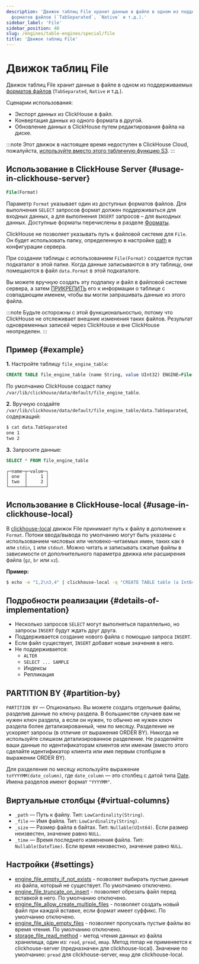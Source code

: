 ```yaml
---
description: 'Движок таблиц File хранит данные в файле в одном из поддерживаемых
  форматов файлов (`TabSeparated`, `Native` и т.д.).'
sidebar_label: 'File'
sidebar_position: 40
slug: /engines/table-engines/special/file
title: 'Движок таблиц File'
---
```



# Движок таблиц File

Движок таблиц File хранит данные в файле в одном из поддерживаемых [форматов файлов](/interfaces/formats#formats-overview) (`TabSeparated`, `Native` и т.д.).

Сценарии использования:

- Экспорт данных из ClickHouse в файл.
- Конвертация данных из одного формата в другой.
- Обновление данных в ClickHouse путем редактирования файла на диске.

:::note
Этот движок в настоящее время недоступен в ClickHouse Cloud, пожалуйста, [используйте вместо этого табличную функцию S3](/sql-reference/table-functions/s3.md).
:::

## Использование в ClickHouse Server {#usage-in-clickhouse-server}

```sql
File(Format)
```

Параметр `Format` указывает один из доступных форматов файлов. Для выполнения
`SELECT` запросов формат должен поддерживаться для входных данных, а для выполнения
`INSERT` запросов – для выходных данных. Доступные форматы перечислены в разделе
[Форматы](/interfaces/formats#formats-overview).

ClickHouse не позволяет указывать путь к файловой системе для `File`. Он будет использовать папку, определенную в настройке [path](../../../operations/server-configuration-parameters/settings.md) в конфигурации сервера.

При создании таблицы с использованием `File(Format)` создается пустая подкаталог в этой папке. Когда данные записываются в эту таблицу, они помещаются в файл `data.Format` в этой подкаталоге.

Вы можете вручную создать эту подпапку и файл в файловой системе сервера, а затем [ПРИКРЕПИТЬ](../../../sql-reference/statements/attach.md) его к информации о таблице с совпадающим именем, чтобы вы могли запрашивать данные из этого файла.

:::note
Будьте осторожны с этой функциональностью, потому что ClickHouse не отслеживает внешние изменения таких файлов. Результат одновременных записей через ClickHouse и вне ClickHouse неопределен.
:::

## Пример {#example}

**1.** Настройте таблицу `file_engine_table`:

```sql
CREATE TABLE file_engine_table (name String, value UInt32) ENGINE=File(TabSeparated)
```

По умолчанию ClickHouse создаст папку `/var/lib/clickhouse/data/default/file_engine_table`.

**2.** Вручную создайте `/var/lib/clickhouse/data/default/file_engine_table/data.TabSeparated`, содержащий:

```bash
$ cat data.TabSeparated
one 1
two 2
```

**3.** Запросите данные:

```sql
SELECT * FROM file_engine_table
```

```text
┌─name─┬─value─┐
│ one  │     1 │
│ two  │     2 │
└──────┴───────┘
```

## Использование в ClickHouse-local {#usage-in-clickhouse-local}

В [clickhouse-local](../../../operations/utilities/clickhouse-local.md) движок File принимает путь к файлу в дополнение к `Format`. Потоки ввода/вывода по умолчанию могут быть указаны с использованием числовых или человеко-читаемых имен, таких как `0` или `stdin`, `1` или `stdout`. Можно читать и записывать сжатые файлы в зависимости от дополнительного параметра движка или расширения файла (`gz`, `br` или `xz`).

**Пример:**

```bash
$ echo -e "1,2\n3,4" | clickhouse-local -q "CREATE TABLE table (a Int64, b Int64) ENGINE = File(CSV, stdin); SELECT a, b FROM table; DROP TABLE table"
```

## Подробности реализации {#details-of-implementation}

- Несколько запросов `SELECT` могут выполняться параллельно, но запросы `INSERT` будут ждать друг друга.
- Поддерживается создание нового файла с помощью запроса `INSERT`.
- Если файл существует, `INSERT` добавит новые значения в него.
- Не поддерживается:
    - `ALTER`
    - `SELECT ... SAMPLE`
    - Индексы
    - Репликация

## PARTITION BY {#partition-by}

`PARTITION BY` — Опционально. Вы можете создать отдельные файлы, разделив данные по ключу раздела. В большинстве случаев вам не нужен ключ раздела, а если он нужен, то обычно не нужен ключ раздела более детализированный, чем по месяцу. Разделение не ускоряет запросы (в отличие от выражения ORDER BY). Никогда не используйте слишком детализированное разделение. Не разделяйте ваши данные по идентификаторам клиентов или именам (вместо этого сделайте идентификатор клиента или имя первым столбцом в выражении ORDER BY).

Для разделения по месяцу используйте выражение `toYYYYMM(date_column)`, где `date_column` — это столбец с датой типа [Date](/sql-reference/data-types/date.md). Имена разделов имеют формат `"YYYYMM"`.

## Виртуальные столбцы {#virtual-columns}

- `_path` — Путь к файлу. Тип: `LowCardinality(String)`.
- `_file` — Имя файла. Тип: `LowCardinality(String)`.
- `_size` — Размер файла в байтах. Тип: `Nullable(UInt64)`. Если размер неизвестен, значение равно `NULL`.
- `_time` — Время последнего изменения файла. Тип: `Nullable(DateTime)`. Если время неизвестно, значение равно `NULL`.

## Настройки {#settings}

- [engine_file_empty_if_not_exists](/operations/settings/settings#engine_file_empty_if_not_exists) - позволяет выбирать пустые данные из файла, который не существует. По умолчанию отключено.
- [engine_file_truncate_on_insert](/operations/settings/settings#engine_file_truncate_on_insert) - позволяет обрезать файл перед вставкой в него. По умолчанию отключено.
- [engine_file_allow_create_multiple_files](/operations/settings/settings.md#engine_file_allow_create_multiple_files) - позволяет создать новый файл при каждой вставке, если формат имеет суффикс. По умолчанию отключено.
- [engine_file_skip_empty_files](/operations/settings/settings.md#engine_file_skip_empty_files) - позволяет пропускать пустые файлы во время чтения. По умолчанию отключено.
- [storage_file_read_method](/operations/settings/settings#engine_file_empty_if_not_exists) - метод чтения данных из файла хранилища, один из: `read`, `pread`, `mmap`. Метод mmap не применяется к clickhouse-server (предназначен для clickhouse-local). Значение по умолчанию: `pread` для clickhouse-server, `mmap` для clickhouse-local.
